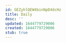 ```yaml
---
id: GEZyhlQEW4binNpD4dcHz
title: Daily
desc: ''
updated: 1644779729006
created: 1644779729006
stub: true
---
```


